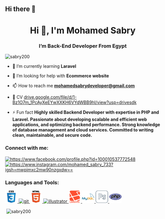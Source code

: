 ## Hi there 👋
<h1 align="center">Hi 👋, I'm Mohamed Sabry</h1>
<h3 align="center">I’m Back-End Developer From Egypt</h3>

<p align="left"> <img src="https://komarev.com/ghpvc/?username=sabry200&label=Profile%20views&color=0e75b6&style=flat" alt="sabry200" /> </p>

- 🌱 I’m currently learning **Laravel**

- 🤝 I’m looking for help with **Ecommerce website**

- 📫 How to reach me **mohamedsabrydeveloper@gmail.com**

- 📄 CV [drive.google.com/file/d/1-Bz1O7m_1PcAyXeEYwXXKH6VYdWBB9hl/view?usp=drivesdk](drive.google.com/file/d/1-Bz1O7m_1PcAyXeEYwXXKH6VYdWBB9hl/view?usp=drivesdk)

- ⚡ Fun fact **Highly skilled Backend Developer with expertise in PHP and Laravel. Passionate about developing scalable and efficient web applications, and optimizing backend performance. Strong knowledge of database management and cloud services. Committed to writing clean, maintainable, and secure code.**

<h3 align="left">Connect with me:</h3>
<p align="left">
<a href="[https://fb.com/https://www.facebook.com/profile.php?id=100010537772548](https://www.facebook.com/profile.php?id=100010537772548)" target="blank"><img align="center" src="https://raw.githubusercontent.com/rahuldkjain/github-profile-readme-generator/master/src/images/icons/Social/facebook.svg" alt="https://www.facebook.com/profile.php?id=100010537772548" height="30" width="40" /></a>
<a href="https://instagram.com/https://www.instagram.com/mohamed_sabry_733?igsh=mwpimxc2mw90nzgxdw==" target="blank"><img align="center" src="https://raw.githubusercontent.com/rahuldkjain/github-profile-readme-generator/master/src/images/icons/Social/instagram.svg" alt="https://www.instagram.com/mohamed_sabry_733?igsh=mwpimxc2mw90nzgxdw==" height="30" width="40" /></a>
</p>

<h3 align="left">Languages and Tools:</h3>
<p align="left"> <a href="https://www.w3schools.com/css/" target="_blank" rel="noreferrer"> <img src="https://raw.githubusercontent.com/devicons/devicon/master/icons/css3/css3-original-wordmark.svg" alt="css3" width="40" height="40"/> </a> <a href="https://git-scm.com/" target="_blank" rel="noreferrer"> <img src="https://www.vectorlogo.zone/logos/git-scm/git-scm-icon.svg" alt="git" width="40" height="40"/> </a> <a href="https://www.w3.org/html/" target="_blank" rel="noreferrer"> <img src="https://raw.githubusercontent.com/devicons/devicon/master/icons/html5/html5-original-wordmark.svg" alt="html5" width="40" height="40"/> </a> <a href="https://www.adobe.com/in/products/illustrator.html" target="_blank" rel="noreferrer"> <img src="https://www.vectorlogo.zone/logos/adobe_illustrator/adobe_illustrator-icon.svg" alt="illustrator" width="40" height="40"/> </a> <a href="https://laravel.com/" target="_blank" rel="noreferrer"> <img src="https://raw.githubusercontent.com/devicons/devicon/master/icons/laravel/laravel-plain-wordmark.svg" alt="laravel" width="40" height="40"/> </a> <a href="https://www.mysql.com/" target="_blank" rel="noreferrer"> <img src="https://raw.githubusercontent.com/devicons/devicon/master/icons/mysql/mysql-original-wordmark.svg" alt="mysql" width="40" height="40"/> </a> <a href="https://www.photoshop.com/en" target="_blank" rel="noreferrer"> <img src="https://raw.githubusercontent.com/devicons/devicon/master/icons/photoshop/photoshop-line.svg" alt="photoshop" width="40" height="40"/> </a> <a href="https://www.php.net" target="_blank" rel="noreferrer"> <img src="https://raw.githubusercontent.com/devicons/devicon/master/icons/php/php-original.svg" alt="php" width="40" height="40"/> </a> </p>

<p>&nbsp;<img align="center" src="https://github-readme-stats.vercel.app/api?username=sabry200&show_icons=true&locale=en" alt="sabry200" /></p>
